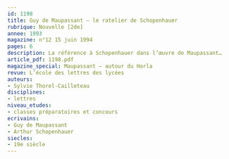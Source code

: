 ```yaml
---
id: 1198
title: Guy de Maupassant – le ratelier de Schopenhauer
rubrique: Nouvelle [2de]
annee: 1993
magazine: n°12 15 juin 1994
pages: 6
description: La référence à Schopenhauer dans l’œuvre de Maupassant…
article_pdf: 1198.pdf
magazine_special: Maupassant – autour du Horla 
revue: L’école des lettres des lycées
auteurs:
- Sylvie Thorel-Cailleteau
disciplines:
- lettres
niveau_etudes:
- classes préparatoires et concours
ecrivains:
- Guy de Maupassant
- Arthur Schopenhauer
siecles:
- 19e siècle
---
```

